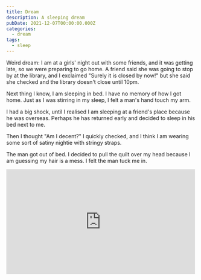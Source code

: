 ```yaml
---
title: Dream
description: A sleeping dream
pubDate: 2021-12-07T00:00:00.000Z
categories:
  - dream
tags:
  - sleep
---
```


Weird dream: I am at a girls' night out with some friends, and it was getting late, so we were preparing to go home. A friend said she was going to stop by at the library, and I exclaimed "Surely it is closed by now!" but she said she checked and the library doesn't close until 10pm.

Next thing I know, I am sleeping in bed. I have no memory of how I got home. Just as I was stirring in my sleep, I felt a man's hand touch my arm.

I had a big shock, until I realised I am sleeping at a friend's place because he was overseas. Perhaps he has returned early and decided to sleep in his bed next to me.

Then I thought "Am I decent?" I quickly checked, and I think I am wearing some sort of satiny nightie with stringy straps.

The man got out of bed. I decided to pull the quilt over my head because I am guessing my hair is a mess. I felt the man tuck me in.

<iframe src="https://www.facebook.com/plugins/post.php?href=https%3A%2F%2Fwww.facebook.com%2Fchris1.tham%2Fposts%2Fpfbid02EF417cKYtoWTrPyUmBCSQvQLxSFMxqxcyG3msEJNc2ep5uFpqzuNe3iwnTYheZMl&show_text=true&width=500" width="500" height="278" style="border:none;overflow:hidden" scrolling="no" frameborder="0" allowfullscreen="true" allow="autoplay; clipboard-write; encrypted-media; picture-in-picture; web-share"></iframe>
